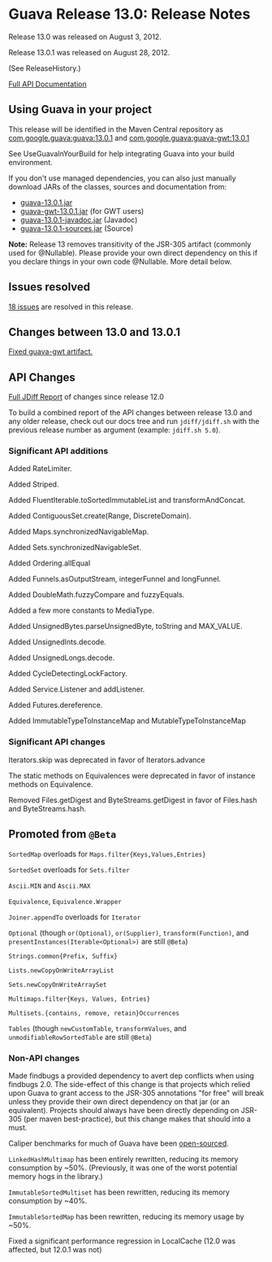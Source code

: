 # Guava Release 13.0: Release Notes #

Release 13.0 was released on August 3, 2012.

Release 13.0.1 was released on August 28, 2012.

(See ReleaseHistory.)

[Full API Documentation](http://docs.guava-libraries.googlecode.com/git-history/v13.0.1/javadoc/index.html)

## Using Guava in your project ##

This release will be identified in the Maven Central repository as [com.google.guava:guava:13.0.1](http://search.maven.org/#artifactdetails%7Ccom.google.guava%7Cguava%7C13.0.1%7Cjar) and [com.google.guava:guava-gwt:13.0.1](http://search.maven.org/#artifactdetails%7Ccom.google.guava%7Cguava-gwt%7C13.0.1%7Cjar)

See UseGuavaInYourBuild for help integrating Guava into your build environment.

If you don't use managed dependencies, you can also just manually download JARs of the classes, sources and documentation from:

  * [guava-13.0.1.jar](http://search.maven.org/remotecontent?filepath=com/google/guava/guava/13.0.1/guava-13.0.1.jar)
  * [guava-gwt-13.0.1.jar](http://search.maven.org/remotecontent?filepath=com/google/guava/guava-gwt/13.0.1/guava-gwt-13.0.1.jar) (for GWT users)
  * [guava-13.0.1-javadoc.jar](http://search.maven.org/remotecontent?filepath=com/google/guava/guava/13.0.1/guava-13.0.1-javadoc.jar) (Javadoc)
  * [guava-13.0.1-sources.jar](http://search.maven.org/remotecontent?filepath=com/google/guava/guava/13.0.1/guava-13.0.1-sources.jar) (Source)

**Note:** Release 13 removes transitivity of the JSR-305 artifact (commonly used for @Nullable). Please provide your own direct dependency on this if you declare things in your own code @Nullable.  More detail below.

## Issues resolved ##

[18 issues](http://code.google.com/p/guava-libraries/issues/list?can=1&q=milestone%3DRelease13+status%3DFixed&sort=id+-owner&colspec=ID+Type+Status+Milestone+Summary&nobtn=Update) are resolved in this release.

## Changes between 13.0 and 13.0.1 ##

[Fixed guava-gwt artifact.](http://code.google.com/p/guava-libraries/issues/detail?id=1097)

## API Changes ##

[Full JDiff Report](http://docs.guava-libraries.googlecode.com/git-history/v13.0/jdiff/changes.html) of changes since release 12.0

To build a combined report of the API changes between release 13.0 and any older release, check out our docs tree and run `jdiff/jdiff.sh` with the previous release number as argument (example: `jdiff.sh 5.0`).

### Significant API additions ###

Added RateLimiter.

Added Striped.

Added FluentIterable.toSortedImmutableList and transformAndConcat.

Added ContiguousSet.create(Range, DiscreteDomain).

Added Maps.synchronizedNavigableMap.

Added Sets.synchronizedNavigableSet.

Added Ordering.allEqual

Added Funnels.asOutputStream, integerFunnel and longFunnel.

Added DoubleMath.fuzzyCompare and fuzzyEquals.

Added a few more constants to MediaType.

Added UnsignedBytes.parseUnsignedByte, toString and MAX\_VALUE.

Added UnsignedInts.decode.

Added UnsignedLongs.decode.

Added CycleDetectingLockFactory.

Added Service.Listener and addListener.

Added Futures.dereference.

Added ImmutableTypeToInstanceMap and MutableTypeToInstanceMap

### Significant API changes ###

Iterators.skip was deprecated in favor of Iterators.advance

The static methods on Equivalences were deprecated in favor of instance methods on Equivalence.

Removed Files.getDigest and ByteStreams.getDigest in favor of Files.hash and ByteStreams.hash.

## Promoted from `@Beta` ##

`SortedMap` overloads for `Maps.filter{Keys,Values,Entries}`

`SortedSet` overloads for `Sets.filter`

`Ascii.MIN` and `Ascii.MAX`

`Equivalence`, `Equivalence.Wrapper`

`Joiner.appendTo` overloads for `Iterator`

`Optional` (though `or(Optional)`, `or(Supplier)`, `transform(Function)`, and `presentInstances(Iterable<Optional>)` are still `@Beta`)

`Strings.common{Prefix, Suffix}`

`Lists.newCopyOnWriteArrayList`

`Sets.newCopyOnWriteArraySet`

`Multimaps.filter{Keys, Values, Entries}`

`Multisets.{contains, remove, retain}Occurrences`

`Tables` (though `newCustomTable`, `transformValues`, and `unmodifiableRowSortedTable` are still `@Beta`)

### Non-API changes ###

Made findbugs a provided dependency to avert dep conflicts when using findbugs 2.0.  The side-effect of this change is that projects which relied upon Guava to grant access to the JSR-305 annotations "for free" will break unless they provide their own direct dependency on that jar (or an equivalent).  Projects should always have been directly depending on JSR-305 (per maven best-practice), but this change makes that should into a must.

Caliper benchmarks for much of Guava have been [open-sourced](http://code.google.com/p/guava-libraries/source/browse/#git%2Fguava-tests%2Fbenchmark).

`LinkedHashMultimap` has been entirely rewritten, reducing its memory consumption by ~50%.  (Previously, it was one of the worst potential memory hogs in the library.)

`ImmutableSortedMultiset` has been rewritten, reducing its memory consumption by ~40%.

`ImmutableSortedMap` has been rewritten, reducing its memory usage by ~50%.

Fixed a significant performance regression in LocalCache (12.0 was affected, but 12.0.1 was not)